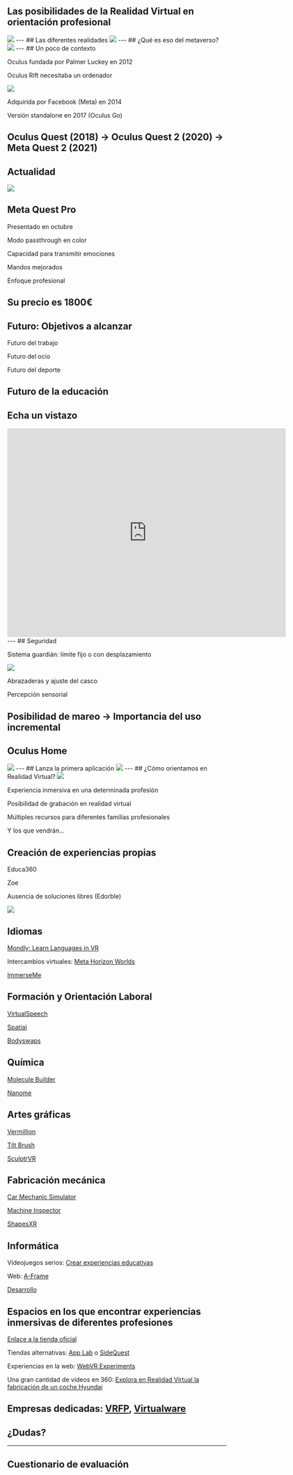 ## Las posibilidades de la Realidad Virtual en orientación profesional

<img class="r-stretch" style="text-align: center" src="../assets/logo.png">
---
## Las diferentes realidades

<img class="r-stretch" style="text-align: center" src="../assets/realities.png">
---
## ¿Qué es eso del metaverso?

<img class="r-stretch" style="text-align: center" src="../assets/metaverse.png">
---
## Un poco de contexto

Oculus fundada por Palmer Luckey en 2012 <!-- .element: class="fragment" -->

Oculus Rift necesitaba un ordenador <!-- .element: class="fragment" -->

<img class="r-stretch" style="text-align: center" src="../assets/rift.png"> <!-- .element: class="fragment" -->


Adquirida por Facebook (Meta) en 2014

Versión standalone en 2017 (Oculus Go) <!-- .element: class="fragment" -->

Oculus Quest (2018) → Oculus Quest 2 (2020) → Meta Quest 2 (2021) <!-- .element: class="fragment" -->
---
## Actualidad

<img class="r-stretch" style="text-align: center" src="../assets/meta-quest-pro.png">


## Meta Quest Pro

Presentado en octubre <!-- .element: class="fragment" -->

Modo passthrough en color <!-- .element: class="fragment" -->

Capacidad para transmitir emociones <!-- .element: class="fragment" -->

Mandos mejorados <!-- .element: class="fragment" -->

Enfoque profesional <!-- .element: class="fragment" -->

Su precio es 1800€ <!-- .element: class="fragment" -->
---
## Futuro: Objetivos a alcanzar

Futuro del trabajo <!-- .element: class="fragment" -->

Futuro del ocio <!-- .element: class="fragment" -->

Futuro del deporte <!-- .element: class="fragment" -->

Futuro de la educación <!-- .element: class="fragment" -->
---
## Echa un vistazo

<div class="sketchfab-embed-wrapper"> <iframe title="Quest 2 Headset - FanArt" frameborder="0" allowfullscreen mozallowfullscreen="true" webkitallowfullscreen="true" allow="autoplay; fullscreen; xr-spatial-tracking" xr-spatial-tracking execution-while-out-of-viewport execution-while-not-rendered web-share width="640" height="480" src="https://sketchfab.com/models/ee496aa030bf4f37a52b445196796af3/embed?autostart=1"> </iframe> </div>
---
## Seguridad

Sistema guardián: límite fijo o con desplazamiento <!-- .element: class="fragment" -->


<img class="r-stretch" style="text-align: center" src="../assets/sistema-guardian.png">


Abrazaderas y ajuste del casco

Percepción sensorial <!-- .element: class="fragment" -->

Posibilidad de mareo → Importancia del uso incremental <!-- .element: class="fragment" -->
---
## Oculus Home
<img class="r-stretch" style="text-align: center" src="../assets/menu.png">
---
## Lanza la primera aplicación

<img class="r-stretch" style="text-align: center" src="../assets/first-steps.jpg">
---
## ¿Cómo orientamos en Realidad Virtual?

<img class="r-stretch" style="text-align: center" src="../assets/learn.jpg">


Experiencia inmersiva en una determinada profesión

Posibilidad de grabación en realidad virtual <!-- .element: class="fragment" -->

Múltiples recursos para diferentes familias profesionales <!-- .element: class="fragment" -->

Y los que vendrán... <!-- .element: class="fragment" -->


## Creación de experiencias propias

Educa360 <!-- .element: class="fragment" -->

Zoe <!-- .element: class="fragment" -->

Ausencia de soluciones libres (Edorble) <!-- .element: class="fragment" -->


<img class="r-stretch" style="text-align: center" src="../assets/zoe.png">


## Idiomas

[Mondly: Learn Languages in VR](https://www.oculus.com/experiences/quest/4214902388537196/?locale=es_ES)

Intercambios virtuales: [Meta Horizon Worlds](https://www.oculus.com/experiences/quest/2532035600194083/)

[ImmerseMe](https://immerseme.co)


## Formación y Orientación Laboral

[VirtualSpeech](https://www.oculus.com/experiences/quest/3973230756042512/?locale=es_ES)

[Spatial](https://www.oculus.com/experiences/quest/2927141310670477)

[Bodyswaps](https://www.oculus.com/experiences/quest/3714188128706579/?utm_source=oculusapplab.com)


## Química

[Molecule Builder](https://www.oculus.com/experiences/quest/3632813843496339/?utm_medium=share&utm_source=oculus)

[Nanome](https://www.oculus.com/experiences/rift/1873145426039242/)


## Artes gráficas

[Vermillion](https://www.oculus.com/experiences/quest/4900967296622279)

[Tilt Brush](https://www.oculus.com/experiences/quest/2322529091093901)

[SculptrVR](https://www.oculus.com/experiences/quest/1978992975501648)


## Fabricación mecánica

[Car Mechanic Simulator](https://www.oculus.com/experiences/quest/4178846312215481/)

[Machine Inspector](https://sidequestvr.com/app/545/machine-inspector)

[ShapesXR](https://www.oculus.com/experiences/quest/3899112273551602/)



## Informática

Videojuegos serios: [Crear experiencias educativas](https://www.zoe.com/software/zoe-for-unity/)

Web: [A-Frame](https://aframe.io)

[Desarrollo](https://developer.oculus.com/get-started-platform/)


## Espacios en los que encontrar experiencias inmersivas de diferentes profesiones

[Enlace a la tienda oficial](https://www.oculus.com/experiences/quest/)

Tiendas alternativas: [App Lab](https://applabgamelist.com/Best) o [SideQuest](https://sidequestvr.com/apps/education/1/rating)

Experiencias en la web: [WebVR Experiments](https://experiments.withgoogle.com/collection/webvr)

Una gran cantidad de vídeos en 360: [Explora en Realidad Virtual la fabricación de un coche Hyundai](https://www.youtube.com/watch?v=3XDjb2pPQDw)

Empresas dedicadas: [VRFP](https://www.vrfp.es), [Virtualware](https://www.virtualwareco.com/es/proyectos/)
---

<!-- .slide: data-background-video="../assets/vr.mp4" data-background-opacity="0.6" data-background-video-loop data-background-video-muted -->

## ¿Dudas?
---
## Cuestionario de evaluación